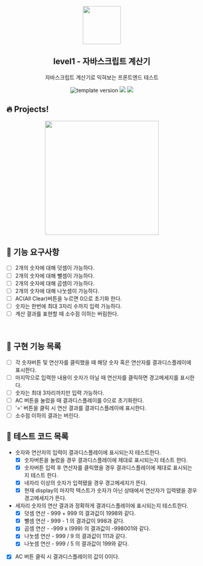 <p align="middle" >
  <img width="100px;" src="https://github.com/woowacourse/javascript-calculator/blob/main/src/images/calculator.png?raw=true"/>
</p>
<h2 align="middle">level1 - 자바스크립트 계산기</h2>
<p align="middle">자바스크립트 계산기로 익혀보는 프론트엔드 테스트</p>
<p align="middle">
<img src="https://img.shields.io/badge/version-1.0.0-blue?style=flat-square" alt="template version"/>
<img src="https://img.shields.io/badge/language-html-blue.svg?style=flat-square"/>
<a href="https://github.com/daybrush/moveable/blob/master/LICENSE" target="_blank">
  <img src="https://img.shields.io/github/license/daybrush/moveable.svg?style=flat-square&label=license&color=08CE5D"/>
  </a>
</p>

## 🔥 Projects!

<p align="middle">
  <img width="300" src="https://techcourse-storage.s3.ap-northeast-2.amazonaws.com/805329299a1a43c4850c410a545caf24">
</p>

## 🎯 기능 요구사항

- [ ] 2개의 숫자에 대해 덧셈이 가능하다.
- [ ] 2개의 숫자에 대해 뺄셈이 가능하다.
- [ ] 2개의 숫자에 대해 곱셈이 가능하다.
- [ ] 2개의 숫자에 대해 나눗셈이 가능하다.
- [ ] AC(All Clear)버튼을 누르면 0으로 초기화 한다.
- [ ] 숫자는 한번에 최대 3자리 수까지 입력 가능하다.
- [ ] 계산 결과를 표현할 때 소수점 이하는 버림한다.

<br/>

## 📝 구현 기능 목록

- [ ] 각 숫자버튼 및 연산자를 클릭했을 때 해당 숫자 혹은 연산자를 결과디스플레이에 표시한다.
- [ ] 마지막으로 입력한 내용이 숫자가 아닐 때 연산자를 클릭하면 경고메세지를 표시한다.
- [ ] 숫자는 최대 3자리까지만 입력 가능하다.
- [ ] AC 버튼을 눌렀을 때 결과디스플레이를 0으로 초기화한다.
- [ ] '=' 버튼을 클릭 시 연산 결과를 결과디스플레이에 표시한다.
- [ ] 소수점 이하의 결과는 버린다.

## 📝 테스트 코드 목록

- 숫자와 연산자의 입력이 결과디스플레이에 표시되는지 테스트한다.
  - [x] 숫자버튼을 눌렀을 경우 결과디스플레이에 제대로 표시되는지 테스트 한다.
  - [x] 숫자버튼 입력 후 연산자를 클릭했을 경우 결과디스플레이에 제대로 표시되는지 테스트 한다.
  - [x] 네자리 이상의 숫자가 입력됐을 경우 경고메세지가 뜬다.
  - [x] 현재 display의 마지막 텍스트가 숫자가 아닌 상태에서 연산자가 입력됐을 경우 경고메세지가 뜬다.
- 세자리 숫자의 연산 결과과 정확하게 결과디스플레이에 표시되는지 테스트한다.
  - [x] 덧셈 연산 - 999 + 999 의 결과값이 1998와 같다.
  - [x] 뺄셈 연산 - 999 - 1 의 결과값이 998과 같다.
  - [x] 곱셈 연산 - -999 x (999) 의 결과값이 -998001와 같다.
  - [x] 나눗셈 연산 - 999 / 9 의 결과값이 111과 같다.
  - [x] 나눗셈 연산 - 999 / 5 의 결과값이 199와 같다.
- [x] AC 버튼 클릭 시 결과디스플레이의 값이 0이다.
